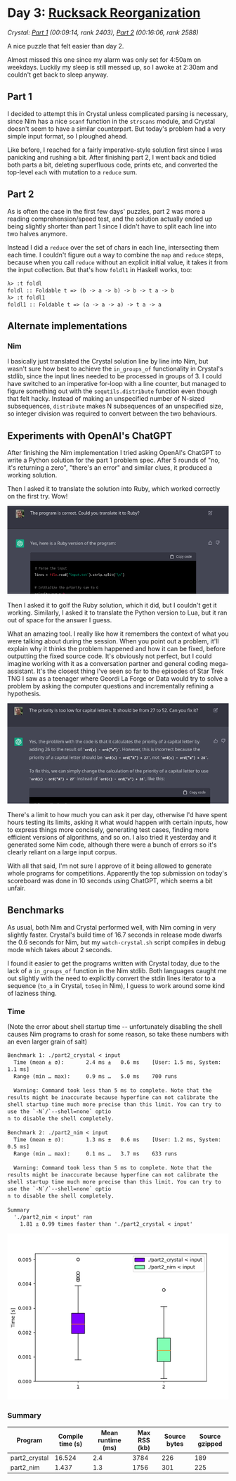 # Day 3: [Rucksack Reorganization](https://adventofcode.com/2022/day/3)
*Crystal: [Part 1](https://github.com/DestyNova/advent_of_code_2022/blob/main/3/part1.cr) (00:09:14, rank 2403), [Part 2](https://github.com/DestyNova/advent_of_code_2022/blob/main/3/part2.cr) (00:16:06, rank 2588)*

A nice puzzle that felt easier than day 2.

Almost missed this one since my alarm was only set for 4:50am on weekdays. Luckily my sleep is still messed up, so I awoke at 2:30am and couldn't get back to sleep anyway.

## Part 1

I decided to attempt this in Crystal unless complicated parsing is necessary, since Nim has a nice `scanf` function in the `strscans` module, and Crystal doesn't seem to have a similar counterpart. But today's problem had a very simple input format, so I ploughed ahead.

Like before, I reached for a fairly imperative-style solution first since I was panicking and rushing a bit. After finishing part 2, I went back and tidied both parts a bit, deleting superfluous code, prints etc, and converted the top-level `each` with mutation to a `reduce` sum.

## Part 2

As is often the case in the first few days' puzzles, part 2 was more a reading comprehension/speed test, and the solution actually ended up being slightly shorter than part 1 since I didn't have to split each line into two halves anymore.

Instead I did a `reduce` over the set of chars in each line, intersecting them each time. I couldn't figure out a way to combine the `map` and `reduce` steps, because when you call `reduce` without an explicit initial value, it takes it from the input collection. But that's how `foldl1` in Haskell works, too:

```
λ> :t foldl
foldl :: Foldable t => (b -> a -> b) -> b -> t a -> b
λ> :t foldl1
foldl1 :: Foldable t => (a -> a -> a) -> t a -> a
```

## Alternate implementations

### Nim

I basically just translated the Crystal solution line by line into Nim, but wasn't sure how best to achieve the `in_groups_of` functionality in Crystal's stdlib, since the input lines needed to be processed in groups of 3. I could have switched to an imperative for-loop with a line counter, but managed to figure something out with the `sequtils.distribute` function even though that felt hacky. Instead of making an unspecified number of N-sized subsequences, `distribute` makes N subsequences of an unspecified size, so integer division was required to convert between the two behaviours.

## Experiments with OpenAI's ChatGPT

After finishing the Nim implementation I tried asking OpenAI's ChatGPT to write a Python solution for the part 1 problem spec. After 5 rounds of "no, it's returning a zero", "there's an error" and similar clues, it produced a working solution.

Then I asked it to translate the solution into Ruby, which worked correctly on the first try. Wow!

![Asking ChatGPT to translate the Python program to Ruby](chatgpt_experiments/chat2.png)

Then I asked it to golf the Ruby solution, which it did, but I couldn't get it working.
Similarly, I asked it to translate the Python version to Lua, but it ran out of space for the answer I guess.

What an amazing tool. I really like how it remembers the context of what you were talking about during the session. When you point out a problem, it'll explain why it thinks the problem happened and how it can be fixed, before outputting the fixed source code. It's obviously not perfect, but I could imagine working with it as a conversation partner and general coding mega-assistant.
It's the closest thing I've seen so far to the episodes of Star Trek TNG I saw as a teenager where Geordi La Forge or Data would try to solve a problem by asking the computer questions and incrementally refining a hypothesis.

![Telling ChatGPT about a bug](chatgpt_experiments/chat1.png)

There's a limit to how much you can ask it per day, otherwise I'd have spent hours testing its limits, asking it what would happen with certain inputs, how to express things more concisely, generating test cases, finding more efficient versions of algorithms, and so on. I also tried it yesterday and it generated some Nim code, although there were a bunch of errors so it's clearly reliant on a large input corpus.

With all that said, I'm not sure I approve of it being allowed to generate whole programs for competitions. Apparently the top submission on today's scoreboard was done in 10 seconds using ChatGPT, which seems a bit unfair.

## Benchmarks

As usual, both Nim and Crystal performed well, with Nim coming in very slightly faster. Crystal's build time of 16.7 seconds in release mode dwarfs the 0.6 seconds for Nim, but my `watch-crystal.sh` script compiles in debug mode which takes about 2 seconds.

I found it easier to get the programs written with Crystal today, due to the lack of a `in_groups_of` function in the Nim stdlib. Both languages caught me out slightly with the need to explicitly convert the stdin lines iterator to a sequence (`to_a` in Crystal, `toSeq` in Nim), I guess to work around some kind of laziness thing.

### Time

(Note the error about shell startup time -- unfortunately disabling the shell causes Nim programs to crash for some reason, so take these numbers with an even larger grain of salt)

```
Benchmark 1: ./part2_crystal < input                                                                     
  Time (mean ± σ):       2.4 ms ±   0.6 ms    [User: 1.5 ms, System: 1.1 ms]                             
  Range (min … max):     0.9 ms …   5.0 ms    700 runs                                                                
                                                    
  Warning: Command took less than 5 ms to complete. Note that the results might be inaccurate because hyperfine can not calibrate the shell startup time much more precise than this limit. You can try to use the `-N`/`--shell=none` optio
n to disable the shell completely.                                                                       
                                                    
Benchmark 2: ./part2_nim < input                                                                         
  Time (mean ± σ):       1.3 ms ±   0.6 ms    [User: 1.2 ms, System: 0.5 ms]                                          
  Range (min … max):     0.1 ms …   3.7 ms    633 runs                                                                
                                                    
  Warning: Command took less than 5 ms to complete. Note that the results might be inaccurate because hyperfine can not calibrate the shell startup time much more precise than this limit. You can try to use the `-N`/`--shell=none` optio
n to disable the shell completely.                         
                                                           
Summary                                                                                                  
  './part2_nim < input' ran                                                                              
    1.81 ± 0.99 times faster than './part2_crystal < input'      
```

![Boxplot of runtime benchmark results](runtime.png)

### Summary

Program | Compile time (s) | Mean runtime (ms) | Max RSS (kb) | Source bytes | Source gzipped
--- | --- | --- | --- | --- | ---
part2_crystal | 16.524 | 2.4 | 3784 | 226 | 189
part2_nim | 1.437 | 1.3 | 1756 | 301 | 225
